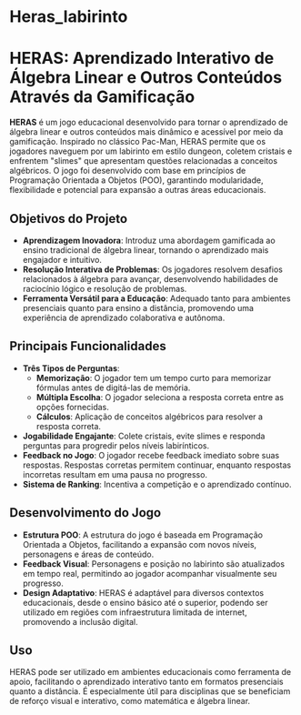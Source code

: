 # Heras_labirinto
# HERAS: Aprendizado Interativo de Álgebra Linear e Outros Conteúdos Através da Gamificação

**HERAS** é um jogo educacional desenvolvido para tornar o aprendizado de álgebra linear e outros conteúdos mais dinâmico e acessível por meio da gamificação. Inspirado no clássico Pac-Man, HERAS permite que os jogadores naveguem por um labirinto em estilo dungeon, coletem cristais e enfrentem "slimes" que apresentam questões relacionadas a conceitos algébricos. O jogo foi desenvolvido com base em princípios de Programação Orientada a Objetos (POO), garantindo modularidade, flexibilidade e potencial para expansão a outras áreas educacionais.

## Objetivos do Projeto

- **Aprendizagem Inovadora**: Introduz uma abordagem gamificada ao ensino tradicional de álgebra linear, tornando o aprendizado mais engajador e intuitivo.
- **Resolução Interativa de Problemas**: Os jogadores resolvem desafios relacionados à álgebra para avançar, desenvolvendo habilidades de raciocínio lógico e resolução de problemas.
- **Ferramenta Versátil para a Educação**: Adequado tanto para ambientes presenciais quanto para ensino a distância, promovendo uma experiência de aprendizado colaborativa e autônoma.

## Principais Funcionalidades

- **Três Tipos de Perguntas**:
  - **Memorização**: O jogador tem um tempo curto para memorizar fórmulas antes de digitá-las de memória.
  - **Múltipla Escolha**: O jogador seleciona a resposta correta entre as opções fornecidas.
  - **Cálculos**: Aplicação de conceitos algébricos para resolver a resposta correta.
- **Jogabilidade Engajante**: Colete cristais, evite slimes e responda perguntas para progredir pelos níveis labirínticos.
- **Feedback no Jogo**: O jogador recebe feedback imediato sobre suas respostas. Respostas corretas permitem continuar, enquanto respostas incorretas resultam em uma pausa no progresso.
- **Sistema de Ranking**: Incentiva a competição e o aprendizado contínuo.

## Desenvolvimento do Jogo

- **Estrutura POO**: A estrutura do jogo é baseada em Programação Orientada a Objetos, facilitando a expansão com novos níveis, personagens e áreas de conteúdo.
- **Feedback Visual**: Personagens e posição no labirinto são atualizados em tempo real, permitindo ao jogador acompanhar visualmente seu progresso.
- **Design Adaptativo**: HERAS é adaptável para diversos contextos educacionais, desde o ensino básico até o superior, podendo ser utilizado em regiões com infraestrutura limitada de internet, promovendo a inclusão digital.

## Uso

HERAS pode ser utilizado em ambientes educacionais como ferramenta de apoio, facilitando o aprendizado interativo tanto em formatos presenciais quanto a distância. É especialmente útil para disciplinas que se beneficiam de reforço visual e interativo, como matemática e álgebra linear.

